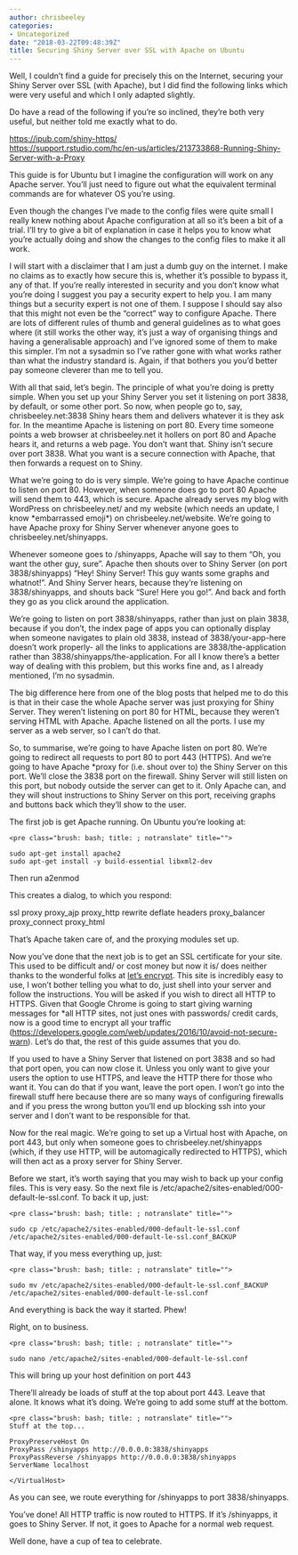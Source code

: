 ```yaml
---
author: chrisbeeley
categories:
- Uncategorized
date: "2018-03-22T09:48:39Z"
title: Securing Shiny Server over SSL with Apache on Ubuntu
---
```


Well, I couldn’t find a guide for precisely this on the Internet, securing your Shiny Server over SSL (with Apache), but I did find the following links which were very useful and which I only adapted slightly.

Do have a read of the following if you’re so inclined, they’re both very useful, but neither told me exactly what to do.

<https://ipub.com/shiny-https/>  
<https://support.rstudio.com/hc/en-us/articles/213733868-Running-Shiny-Server-with-a-Proxy>

This guide is for Ubuntu but I imagine the configuration will work on any Apache server. You’ll just need to figure out what the equivalent terminal commands are for whatever OS you’re using.

Even though the changes I’ve made to the config files were quite small I really knew nothing about Apache configuration at all so it’s been a bit of a trial. I’ll try to give a bit of explanation in case it helps you to know what you’re actually doing and show the changes to the config files to make it all work.

I will start with a disclaimer that I am just a dumb guy on the internet. I make no claims as to exactly how secure this is, whether it’s possible to bypass it, any of that. If you’re really interested in security and you don’t know what you’re doing I suggest you pay a security expert to help you. I am many things but a security expert is not one of them. I suppose I should say also that this might not even be the “correct” way to configure Apache. There are lots of different rules of thumb and general guidelines as to what goes where (it still works the other way, it’s just a way of organising things and having a generalisable approach) and I’ve ignored some of them to make this simpler. I’m not a sysadmin so I’ve rather gone with what works rather than what the industry standard is. Again, if that bothers you you’d better pay someone cleverer than me to tell you.

With all that said, let’s begin. The principle of what you’re doing is pretty simple. When you set up your Shiny Server you set it listening on port 3838, by default, or some other port. So now, when people go to, say, chrisbeeley.net:3838 Shiny hears them and delivers whatever it is they ask for. In the meantime Apache is listening on port 80. Every time someone points a web browser at chrisbeeley.net it hollers on port 80 and Apache hears it, and returns a web page. You don’t want that. Shiny isn’t secure over port 3838. What you want is a secure connection with Apache, that then forwards a request on to Shiny.

What we’re going to do is very simple. We’re going to have Apache continue to listen on port 80. However, when someone does go to port 80 Apache will send them to 443, which is secure. Apache already serves my blog with WordPress on chrisbeeley.net/ and my website (which needs an update, I know \*embarrassed emoji\*) on chrisbeeley.net/website. We’re going to have Apache proxy for Shiny Server whenever anyone goes to chrisbeeley.net/shinyapps.

Whenever someone goes to /shinyapps, Apache will say to them “Oh, you want the other guy, sure”. Apache then shouts over to Shiny Server (on port 3838/shinyapps) “Hey! Shiny Server! This guy wants some graphs and whatnot!”. And Shiny Server hears, because they’re listening on 3838/shinyapps, and shouts back “Sure! Here you go!”. And back and forth they go as you click around the application.

We’re going to listen on port 3838/shinyapps, rather than just on plain 3838, because if you don’t, the index page of apps you can optionally display when someone navigates to plain old 3838, instead of 3838/your-app-here doesn’t work properly- all the links to applications are 3838/the-application rather than 3838/shinyapps/the-application. For all I know there’s a better way of dealing with this problem, but this works fine and, as I already mentioned, I’m no sysadmin.

The big difference here from one of the blog posts that helped me to do this is that in their case the whole Apache server was just proxying for Shiny Server. They weren’t listening on port 80 for HTML, because they weren’t serving HTML with Apache. Apache listened on all the ports. I use my server as a web server, so I can’t do that.

So, to summarise, we’re going to have Apache listen on port 80. We’re going to redirect all requests to port 80 to port 443 (HTTPS). And we’re going to have Apache \*proxy for (i.e. shout over to) the Shiny Server on this port. We’ll close the 3838 port on the firewall. Shiny Server will still listen on this port, but nobody outside the server can get to it. Only Apache can, and they will shout instructions to Shiny Server on this port, receiving graphs and buttons back which they’ll show to the user.

The first job is get Apache running. On Ubuntu you’re looking at:

```
<pre class="brush: bash; title: ; notranslate" title="">

sudo apt-get install apache2
sudo apt-get install -y build-essential libxml2-dev

```

Then run a2enmod

This creates a dialog, to which you respond:

ssl proxy proxy\_ajp proxy\_http rewrite deflate headers proxy\_balancer proxy\_connect proxy\_html

That’s Apache taken care of, and the proxying modules set up.

Now you’ve done that the next job is to get an SSL certificate for your site. This used to be difficult and/ or cost money but now it is/ does neither thanks to the wonderful folks at [let’s encrypt](https://letsencrypt.org/). This site is incredibly easy to use, I won’t bother telling you what to do, just shell into your server and follow the instructions. You will be asked if you wish to direct all HTTP to HTTPS. Given that Google Chrome is going to start giving warning messages for \*all HTTP sites, not just ones with passwords/ credit cards, now is a good time to encrypt all your traffic (<https://developers.google.com/web/updates/2016/10/avoid-not-secure-warn>). Let’s do that, the rest of this guide assumes that you do.

If you used to have a Shiny Server that listened on port 3838 and so had that port open, you can now close it. Unless you only want to give your users the option to use HTTPS, and leave the HTTP there for those who want it. You can do that if you want, leave the port open. I won’t go into the firewall stuff here because there are so many ways of configuring firewalls and if you press the wrong button you’ll end up blocking ssh into your server and I don’t want to be responsible for that.

Now for the real magic. We’re going to set up a Virtual host with Apache, on port 443, but only when someone goes to chrisbeeley.net/shinyapps (which, if they use HTTP, will be automagically redirected to HTTPS), which will then act as a proxy server for Shiny Server.

Before we start, it’s worth saying that you may wish to back up your config files. This is very easy. So the next file is /etc/apache2/sites-enabled/000-default-le-ssl.conf. To back it up, just:

```
<pre class="brush: bash; title: ; notranslate" title="">

sudo cp /etc/apache2/sites-enabled/000-default-le-ssl.conf /etc/apache2/sites-enabled/000-default-le-ssl.conf_BACKUP

```

That way, if you mess everything up, just:

```
<pre class="brush: bash; title: ; notranslate" title="">

sudo mv /etc/apache2/sites-enabled/000-default-le-ssl.conf_BACKUP /etc/apache2/sites-enabled/000-default-le-ssl.conf

```

And everything is back the way it started. Phew!

Right, on to business.

```
<pre class="brush: bash; title: ; notranslate" title="">

sudo nano /etc/apache2/sites-enabled/000-default-le-ssl.conf

```

This will bring up your host definition on port 443

There’ll already be loads of stuff at the top about port 443. Leave that alone. It knows what it’s doing. We’re going to add some stuff at the bottom.

```
<pre class="brush: bash; title: ; notranslate" title="">
Stuff at the top...

ProxyPreserveHost On
ProxyPass /shinyapps http://0.0.0.0:3838/shinyapps
ProxyPassReverse /shinyapps http://0.0.0.0:3838/shinyapps
ServerName localhost

</VirtualHost>
```

As you can see, we route everything for /shinyapps to port 3838/shinyapps.

You’ve done! All HTTP traffic is now routed to HTTPS. If it’s /shinyapps, it goes to Shiny Server. If not, it goes to Apache for a normal web request.

Well done, have a cup of tea to celebrate.